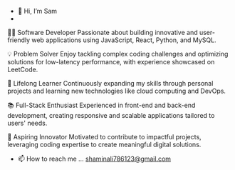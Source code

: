 - 👋 Hi, I’m Sam
- 
👨‍💻 Software Developer
Passionate about building innovative and user-friendly web applications using JavaScript, React, Python, and MySQL.

💡 Problem Solver
Enjoy tackling complex coding challenges and optimizing solutions for low-latency performance, with experience showcased on LeetCode.

🌱 Lifelong Learner
Continuously expanding my skills through personal projects and learning new technologies like cloud computing and DevOps.

📚 Full-Stack Enthusiast
Experienced in front-end and back-end development, creating responsive and scalable applications tailored to users' needs.

🚀 Aspiring Innovator
Motivated to contribute to impactful projects, leveraging coding expertise to create meaningful digital solutions.

- 📫 How to reach me ... shaminali786123@gmail.com

<!---
shamim159/shamim159 is a ✨ special ✨ repository because its `README.md` (this file) appears on your GitHub profile.
You can click the Preview link to take a look at your changes.
--->
